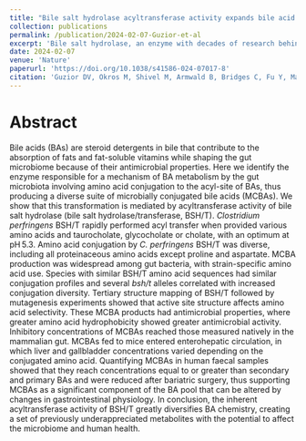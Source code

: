 ```yaml
---
title: "Bile salt hydrolase acyltransferase activity expands bile acid diversity"
collection: publications
permalink: /publication/2024-02-07-Guzior-et-al
excerpt: 'Bile salt hydrolase, an enzyme with decades of research behind it, is identified as one of the culprits behind microbial bile acid conjugation, diversifying the bile acid pool and further establishing connections between microbially conjugated bile acids and gastrointestinal physiology.'
date: 2024-02-07
venue: 'Nature'
paperurl: 'https://doi.org/10.1038/s41586-024-07017-8'
citation: 'Guzior DV, Okros M, Shivel M, Armwald B, Bridges C, Fu Y, Martin C, Schilmiller A, Miller WM, Ziegler KM, Sims MD, Maddens ME, Graham SF, Hausinger RP, Quinn RA. 2024. Bile salt hydrolase acyltransferase activity expands bile acid diversity. Nature 626:852-858.'
---
```

# Abstract

Bile acids (BAs) are steroid detergents in bile that contribute to the absorption of fats and fat-soluble vitamins while shaping the gut microbiome because of their antimicrobial properties. Here we identify the enzyme responsible for a mechanism of BA metabolism by the gut microbiota involving amino acid conjugation to the acyl-site of BAs, thus producing a diverse suite of microbially conjugated bile acids (MCBAs). We show that this transformation is mediated by acyltransferase activity of bile salt hydrolase (bile salt hydrolase/transferase, BSH/T). *Clostridium perfringens* BSH/T rapidly performed acyl transfer when provided various amino acids and taurocholate, glycocholate or cholate, with an optimum at pH 5.3. Amino acid conjugation by *C. perfringens* BSH/T was diverse, including all proteinaceous amino acids except proline and aspartate. MCBA production was widespread among gut bacteria, with strain-specific amino acid use. Species with similar BSH/T amino acid sequences had similar conjugation profiles and several *bsh/t* alleles correlated with increased conjugation diversity. Tertiary structure mapping of BSH/T followed by mutagenesis experiments showed that active site structure affects amino acid selectivity. These MCBA products had antimicrobial properties, where greater amino acid hydrophobicity showed greater antimicrobial activity. Inhibitory concentrations of MCBAs reached those measured natively in the mammalian gut. MCBAs fed to mice entered enterohepatic circulation, in which liver and gallbladder concentrations varied depending on the conjugated amino acid. Quantifying MCBAs in human faecal samples showed that they reach concentrations equal to or greater than secondary and primary BAs and were reduced after bariatric surgery, thus supporting MCBAs as a significant component of the BA pool that can be altered by changes in gastrointestinal physiology. In conclusion, the inherent acyltransferase activity of BSH/T greatly diversifies BA chemistry, creating a set of previously underappreciated metabolites with the potential to affect the microbiome and human health.